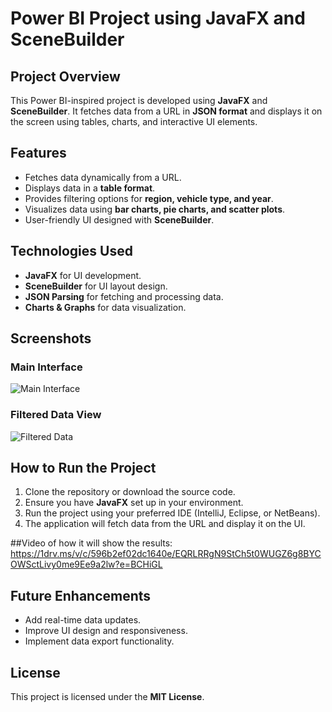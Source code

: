 # Power BI Project using JavaFX and SceneBuilder

## Project Overview
This Power BI-inspired project is developed using **JavaFX** and **SceneBuilder**. It fetches data from a URL in **JSON format** and displays it on the screen using tables, charts, and interactive UI elements.

## Features
- Fetches data dynamically from a URL.
- Displays data in a **table format**.
- Provides filtering options for **region, vehicle type, and year**.
- Visualizes data using **bar charts, pie charts, and scatter plots**.
- User-friendly UI designed with **SceneBuilder**.

## Technologies Used
- **JavaFX** for UI development.
- **SceneBuilder** for UI layout design.
- **JSON Parsing** for fetching and processing data.
- **Charts & Graphs** for data visualization.

## Screenshots
### Main Interface
![Main Interface](https://github.com/user-attachments/assets/a1583f64-8a53-4ac0-b378-f5448421c6b4)

### Filtered Data View
![Filtered Data](https://github.com/user-attachments/assets/187b239f-1627-439c-9203-7867560a928f)

## How to Run the Project
1. Clone the repository or download the source code.
2. Ensure you have **JavaFX** set up in your environment.
3. Run the project using your preferred IDE (IntelliJ, Eclipse, or NetBeans).
4. The application will fetch data from the URL and display it on the UI.

##Video of how it will show the results:
https://1drv.ms/v/c/596b2ef02dc1640e/EQRLRRgN9StCh5t0WUGZ6g8BYCOWSctLivy0me9Ee9a2lw?e=BCHiGL

## Future Enhancements
- Add real-time data updates.
- Improve UI design and responsiveness.
- Implement data export functionality.


## License
This project is licensed under the **MIT License**.

